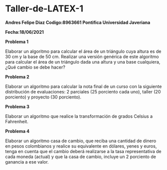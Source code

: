 # Taller-de-LATEX-1
**Andres Felipe Diaz 
Codigo:8963661
Pontifica Universidad Javeriana**

**Fecha:18/06/2021**

**Problema 1**

Elaborar un algoritmo para calcular el área de un triángulo cuya altura es de 30 cm y la base de 50 cm. Realizar una versión genérica de este algoritmo para calcular el área de un triángulo dada una altura y una base cualquiera, ¿Qué cambio se debe hacer?

**Problema 2**

Elaborar un algoritmo para calcular la nota final de un curso con la siguiente distribución de
evaluaciones: 2 parciales (25 porciento cada uno), taller (20 porciento) y proyecto (30 porciento).

**Problema 3**

Elaborar un algoritmo que realice la transformación de grados Celsius a Fahrenheit.

**Problema 4**

Elaborar un algoritmo casa de cambio, que reciba una cantidad de dinero en pesos colombianos y realice su equivalente en dólares, yenes y euros, tenga en cuenta que el cambio deberá realizarse a la tasa representativa de cada moneda (actual) y que la casa de cambio, incluye un 2 porciento de ganancia a ese valor.
